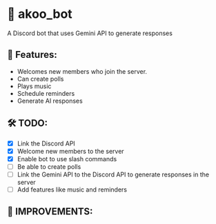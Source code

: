 # 🤖 akoo_bot
A Discord bot that uses Gemini API to generate responses

## 📌 Features:
- Welcomes new members who join the server.
- Can create polls
- Plays music
- Schedule reminders
- Generate AI responses

## 🛠️ TODO:
- [x] Link the Discord API
- [x] Welcome new members to the server
- [x] Enable bot to use slash commands 
- [ ] Be able to create polls
- [ ] Link the Gemini API to the Discord API to generate responses in the server
- [ ] Add features like music and reminders

## 🚀 IMPROVEMENTS:
